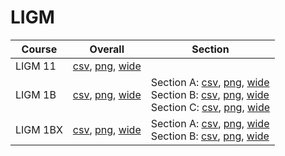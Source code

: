 # LIGM

| Course | Overall | Section |
| ------ | ------- | ------- |
| LIGM 11 | [csv](https://github.com/UCSD-Historical-Enrollment-Data/2025Winter/blob/main/overall/LIGM%2011.csv), [png](https://raw.githubusercontent.com/UCSD-Historical-Enrollment-Data/2025Winter/main/plot_overall/LIGM%2011.png), [wide](https://raw.githubusercontent.com/UCSD-Historical-Enrollment-Data/2025Winter/main/plot_overall_wide/LIGM%2011.png) |  |
| LIGM 1B | [csv](https://github.com/UCSD-Historical-Enrollment-Data/2025Winter/blob/main/overall/LIGM%201B.csv), [png](https://raw.githubusercontent.com/UCSD-Historical-Enrollment-Data/2025Winter/main/plot_overall/LIGM%201B.png), [wide](https://raw.githubusercontent.com/UCSD-Historical-Enrollment-Data/2025Winter/main/plot_overall_wide/LIGM%201B.png) | Section A: [csv](https://github.com/UCSD-Historical-Enrollment-Data/2025Winter/blob/main/section/LIGM%201B_A.csv), [png](https://raw.githubusercontent.com/UCSD-Historical-Enrollment-Data/2025Winter/main/plot_section/LIGM%201B_A.png), [wide](https://raw.githubusercontent.com/UCSD-Historical-Enrollment-Data/2025Winter/main/plot_section_wide/LIGM%201B_A.png)<br>Section B: [csv](https://github.com/UCSD-Historical-Enrollment-Data/2025Winter/blob/main/section/LIGM%201B_B.csv), [png](https://raw.githubusercontent.com/UCSD-Historical-Enrollment-Data/2025Winter/main/plot_section/LIGM%201B_B.png), [wide](https://raw.githubusercontent.com/UCSD-Historical-Enrollment-Data/2025Winter/main/plot_section_wide/LIGM%201B_B.png)<br>Section C: [csv](https://github.com/UCSD-Historical-Enrollment-Data/2025Winter/blob/main/section/LIGM%201B_C.csv), [png](https://raw.githubusercontent.com/UCSD-Historical-Enrollment-Data/2025Winter/main/plot_section/LIGM%201B_C.png), [wide](https://raw.githubusercontent.com/UCSD-Historical-Enrollment-Data/2025Winter/main/plot_section_wide/LIGM%201B_C.png) |
| LIGM 1BX | [csv](https://github.com/UCSD-Historical-Enrollment-Data/2025Winter/blob/main/overall/LIGM%201BX.csv), [png](https://raw.githubusercontent.com/UCSD-Historical-Enrollment-Data/2025Winter/main/plot_overall/LIGM%201BX.png), [wide](https://raw.githubusercontent.com/UCSD-Historical-Enrollment-Data/2025Winter/main/plot_overall_wide/LIGM%201BX.png) | Section A: [csv](https://github.com/UCSD-Historical-Enrollment-Data/2025Winter/blob/main/section/LIGM%201BX_A.csv), [png](https://raw.githubusercontent.com/UCSD-Historical-Enrollment-Data/2025Winter/main/plot_section/LIGM%201BX_A.png), [wide](https://raw.githubusercontent.com/UCSD-Historical-Enrollment-Data/2025Winter/main/plot_section_wide/LIGM%201BX_A.png)<br>Section B: [csv](https://github.com/UCSD-Historical-Enrollment-Data/2025Winter/blob/main/section/LIGM%201BX_B.csv), [png](https://raw.githubusercontent.com/UCSD-Historical-Enrollment-Data/2025Winter/main/plot_section/LIGM%201BX_B.png), [wide](https://raw.githubusercontent.com/UCSD-Historical-Enrollment-Data/2025Winter/main/plot_section_wide/LIGM%201BX_B.png) |
